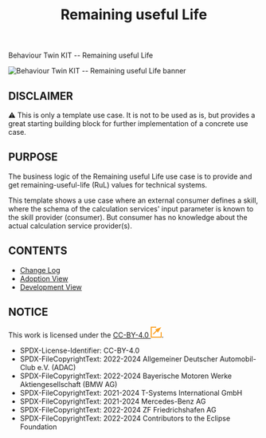 ﻿---
id: overview
title: Remaining useful Life
description: Behaviour Twin KIT
hide_title: true
---

<div style={{fontSize:40, color:'rgb(255,166,1)', marginBottom:13}}>Behaviour Twin KIT -- Remaining useful Life</div>

![Behaviour Twin KIT -- Remaining useful Life banner](@site/static/img/kit-icons/behaviour-twin-rul-kit-icon.svg)

## DISCLAIMER

:warning: This is only a template use case. It is not to be used as is, but provides a great starting building block for further implementation of a concrete use case.

## PURPOSE

The business logic of the Remaining useful Life use case is to provide and get remaining-useful-life (RuL) values for technical systems.

This template shows a use case where an external consumer defines a skill, where the schema of the calculation services' input parameter is known to the skill provider (consumer). But consumer has no knowledge about the actual calculation service provider(s).

## CONTENTS

- [Change Log](./changelog)
- [Adoption View](adoption-view/overview)
- [Development View](development-view/overview)

## NOTICE

This work is licensed under the [CC-BY-4.0 ![(external link)](../../assets/external-link.svg)](https://creativecommons.org/licenses/by/4.0/legalcode).

- SPDX-License-Identifier: CC-BY-4.0
- SPDX-FileCopyrightText: 2022-2024 Allgemeiner Deutscher Automobil-Club e.V. (ADAC)
- SPDX-FileCopyrightText: 2022-2024 Bayerische Motoren Werke Aktiengesellschaft (BMW AG)
- SPDX-FileCopyrightText: 2021-2024 T-Systems International GmbH
- SPDX-FileCopyrightText: 2021-2024 Mercedes-Benz AG
- SPDX-FileCopyrightText: 2022-2024 ZF Friedrichshafen AG
- SPDX-FileCopyrightText: 2022-2024 Contributors to the Eclipse Foundation

